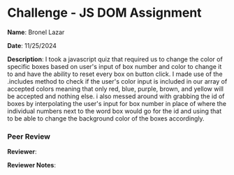 # Challenge - JS DOM Assignment

**Name**: Bronel Lazar

**Date**: 11/25/2024

**Description**: I took a javascript quiz that required us to change the color of specific boxes based on user's input of box number and color to change it to and have the ability to reset every box on button click. I made use of the .includes method to check if the user's color input is included in our array of accepted colors meaning that only red, blue, purple, brown, and yellow will be accepted and nothing else. i also messed around with grabbing the id of boxes by interpolating the user's input for box number in place of where the individual numbers next to the word box would go for the id and using that to be able to change the background color of the boxes accordingly.

### Peer Review

**Reviewer**: 

**Reviewer Notes**: 